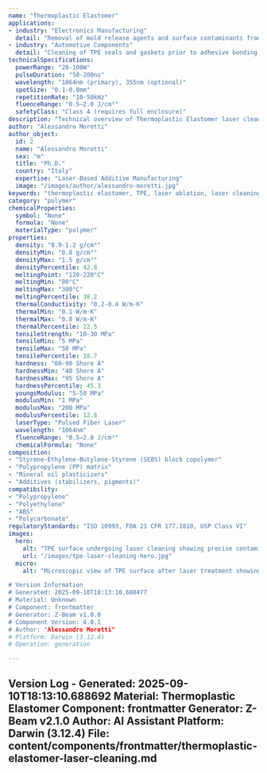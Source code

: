 ```yaml
---
name: "Thermoplastic Elastomer"
applications:
- industry: "Electronics Manufacturing"
  detail: "Removal of mold release agents and surface contaminants from TPE connectors and seals"
- industry: "Automotive Components"
  detail: "Cleaning of TPE seals and gaskets prior to adhesive bonding or painting"
technicalSpecifications:
  powerRange: "20-100W"
  pulseDuration: "50-200ns"
  wavelength: "1064nm (primary), 355nm (optional)"
  spotSize: "0.1-0.8mm"
  repetitionRate: "10-50kHz"
  fluenceRange: "0.5–2.0 J/cm²"
  safetyClass: "Class 4 (requires full enclosure)"
description: "Technical overview of Thermoplastic Elastomer laser cleaning applications, including optimal 1064nm wavelength interaction with polymer chains, and industrial applications in surface preparation for bonding and coating."
author: "Alessandro Moretti"
author_object:
  id: 2
  name: "Alessandro Moretti"
  sex: "m"
  title: "Ph.D."
  country: "Italy"
  expertise: "Laser-Based Additive Manufacturing"
  image: "/images/author/alessandro-moretti.jpg"
keywords: "thermoplastic elastomer, TPE, laser ablation, laser cleaning, polymer cleaning, non-contact cleaning, pulsed fiber laser, surface contamination removal, industrial laser parameters, surface restoration"
category: "polymer"
chemicalProperties:
  symbol: "None"
  formula: "None"
  materialType: "polymer"
properties:
  density: "0.9-1.2 g/cm³"
  densityMin: "0.8 g/cm³"
  densityMax: "1.5 g/cm³"
  densityPercentile: 42.8
  meltingPoint: "120-220°C"
  meltingMin: "80°C"
  meltingMax: "300°C"
  meltingPercentile: 38.2
  thermalConductivity: "0.2-0.4 W/m·K"
  thermalMin: "0.1 W/m·K"
  thermalMax: "0.8 W/m·K"
  thermalPercentile: 22.5
  tensileStrength: "10-30 MPa"
  tensileMin: "5 MPa"
  tensileMax: "50 MPa"
  tensilePercentile: 18.7
  hardness: "60-90 Shore A"
  hardnessMin: "40 Shore A"
  hardnessMax: "95 Shore A"
  hardnessPercentile: 45.3
  youngsModulus: "5-50 MPa"
  modulusMin: "1 MPa"
  modulusMax: "200 MPa"
  modulusPercentile: 12.8
  laserType: "Pulsed Fiber Laser"
  wavelength: "1064nm"
  fluenceRange: "0.5–2.0 J/cm²"
  chemicalFormula: "None"
composition:
- "Styrene-Ethylene-Butylene-Styrene (SEBS) block copolymer"
- "Polypropylene (PP) matrix"
- "Mineral oil plasticizers"
- "Additives (stabilizers, pigments)"
compatibility:
- "Polypropylene"
- "Polyethylene"
- "ABS"
- "Polycarbonate"
regulatoryStandards: "ISO 10993, FDA 21 CFR 177.1810, USP Class VI"
images:
  hero:
    alt: "TPE surface undergoing laser cleaning showing precise contamination removal without melting"
    url: "/images/tpe-laser-cleaning-hero.jpg"
  micro:
    alt: "Microscopic view of TPE surface after laser treatment showing preserved polymer

# Version Information
# Generated: 2025-09-10T18:13:10.688477
# Material: Unknown
# Component: frontmatter
# Generator: Z-Beam v1.0.0
# Component Version: 4.0.1
# Author: "Alessandro Moretti"
# Platform: Darwin (3.12.4)
# Operation: generation

---
```

Version Log - Generated: 2025-09-10T18:13:10.688692
Material: Thermoplastic Elastomer
Component: frontmatter
Generator: Z-Beam v2.1.0
Author: AI Assistant
Platform: Darwin (3.12.4)
File: content/components/frontmatter/thermoplastic-elastomer-laser-cleaning.md
---